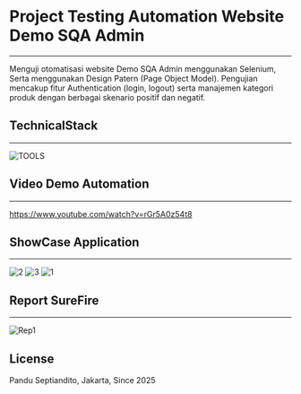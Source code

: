 # Project Testing Automation Website Demo SQA Admin
------------------------
Menguji otomatisasi website Demo SQA Admin menggunakan Selenium, Serta menggunakan Design Patern (Page Object Model). Pengujian mencakup fitur Authentication 
(login, logout) serta manajemen kategori produk dengan berbagai skenario positif dan negatif.

## TechnicalStack 
------------------------
![TOOLS](https://github.com/user-attachments/assets/111446b4-9873-4caf-a15d-92f410dc5aac)

## Video Demo Automation
------------------------
https://www.youtube.com/watch?v=rGr5A0z54t8

## ShowCase Application
-------------------------
![2](https://github.com/user-attachments/assets/def8c2a7-75a7-48d5-a397-8bf76e754088)
![3](https://github.com/user-attachments/assets/e25088a2-936e-457e-993b-bce72e547ad6)
![1](https://github.com/user-attachments/assets/9a904fa5-f3bf-4849-b5b1-685fe7ce5209)


## Report SureFire
--------------------------
![Rep1](https://github.com/user-attachments/assets/943b95dc-61ee-453b-82e6-b9ab30c58566)


## License
Pandu Septiandito, Jakarta, Since 2025
